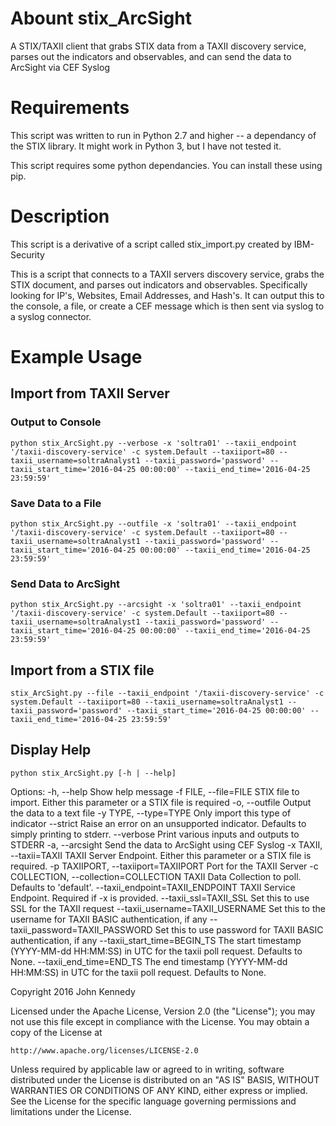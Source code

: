 # Abount stix_ArcSight
A STIX/TAXII client that grabs STIX data from a TAXII discovery service, parses out the indicators and observables, and can send the data to ArcSight via CEF Syslog

# Requirements
This script was written to run in Python 2.7 and higher -- a dependancy of the STIX library.  It might work in Python 3, but I have not tested it.

This script requires some python dependancies.  You can install these using pip.

# Description
This script is a derivative of a script called stix_import.py created by IBM-Security

This is a script that connects to a TAXII servers discovery service, grabs the STIX document, and parses out indicators and observables. Specifically looking for IP's, Websites, Email Addresses, and Hash's. It can output this to the console, a file, or create a CEF message which is then sent via syslog to a syslog connector. 

# Example Usage
## Import from TAXII Server
### Output to Console
    python stix_ArcSight.py --verbose -x 'soltra01' --taxii_endpoint '/taxii-discovery-service' -c system.Default --taxiiport=80 --taxii_username=soltraAnalyst1 --taxii_password='password' --taxii_start_time='2016-04-25 00:00:00' --taxii_end_time='2016-04-25 23:59:59'

### Save Data to a File
    python stix_ArcSight.py --outfile -x 'soltra01' --taxii_endpoint '/taxii-discovery-service' -c system.Default --taxiiport=80 --taxii_username=soltraAnalyst1 --taxii_password='password' --taxii_start_time='2016-04-25 00:00:00' --taxii_end_time='2016-04-25 23:59:59'

### Send Data to ArcSight
    python stix_ArcSight.py --arcsight -x 'soltra01' --taxii_endpoint '/taxii-discovery-service' -c system.Default --taxiiport=80 --taxii_username=soltraAnalyst1 --taxii_password='password' --taxii_start_time='2016-04-25 00:00:00' --taxii_end_time='2016-04-25 23:59:59'

## Import from a STIX file
    stix_ArcSight.py --file --taxii_endpoint '/taxii-discovery-service' -c system.Default --taxiiport=80 --taxii_username=soltraAnalyst1 --taxii_password='password' --taxii_start_time='2016-04-25 00:00:00' --taxii_end_time='2016-04-25 23:59:59'
    
## Display Help
    python stix_ArcSight.py [-h | --help]

Options:
  -h, --help            Show help message
  -f FILE, --file=FILE  STIX file to import. Either this parameter or a STIX
                        file is required
  -o, --outfile         Output the data to a text file
  -y TYPE, --type=TYPE  Only import this type of indicator
  --strict              Raise an error on an unsupported indicator. Defaults
                        to simply printing to stderr.
  --verbose             Print various inputs and outputs to STDERR
  -a, --arcsight        Send the data to ArcSight using CEF Syslog
  -x TAXII, --taxii=TAXII
                        TAXII Server Endpoint. Either this parameter or a STIX
                        file is required.
  -p TAXIIPORT, --taxiiport=TAXIIPORT
                        Port for the TAXII Server
  -c COLLECTION, --collection=COLLECTION
                        TAXII Data Collection to poll. Defaults to 'default'.
  --taxii_endpoint=TAXII_ENDPOINT
                        TAXII Service Endpoint. Required if -x is provided.
  --taxii_ssl=TAXII_SSL
                        Set this to use SSL for the TAXII request
  --taxii_username=TAXII_USERNAME
                        Set this to the username for TAXII BASIC
                        authentication, if any
  --taxii_password=TAXII_PASSWORD
                        Set this to use password for TAXII BASIC
                        authentication, if any
  --taxii_start_time=BEGIN_TS
                        The start timestamp (YYYY-MM-dd HH:MM:SS) in UTC for
                        the taxii poll request. Defaults to None.
  --taxii_end_time=END_TS
                        The end timestamp (YYYY-MM-dd HH:MM:SS) in UTC for the
                        taxii poll request. Defaults to None.

Copyright 2016 John Kennedy

Licensed under the Apache License, Version 2.0 (the "License");
you may not use this file except in compliance with the License.
You may obtain a copy of the License at

    http://www.apache.org/licenses/LICENSE-2.0

Unless required by applicable law or agreed to in writing, software
distributed under the License is distributed on an "AS IS" BASIS,
WITHOUT WARRANTIES OR CONDITIONS OF ANY KIND, either express or implied.
See the License for the specific language governing permissions and
limitations under the License.
